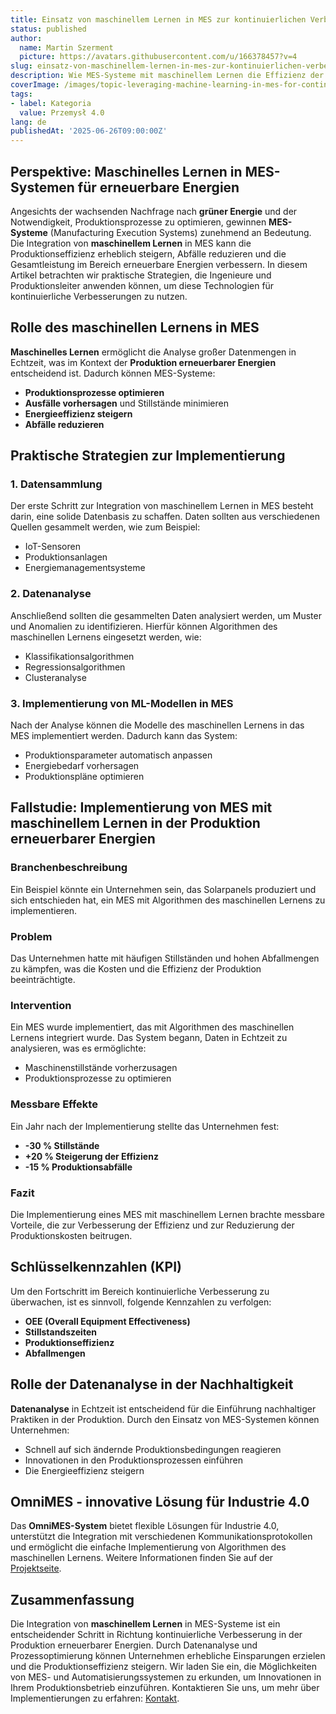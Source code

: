 ```yaml
---
title: Einsatz von maschinellem Lernen in MES zur kontinuierlichen Verbesserung in der erneuerbaren Energieproduktion
status: published
author:
  name: Martin Szerment
  picture: https://avatars.githubusercontent.com/u/166378457?v=4
slug: einsatz-von-maschinellem-lernen-in-mes-zur-kontinuierlichen-verbesserung-in-der-erneuerbaren-energieproduktion
description: Wie MES-Systeme mit maschinellem Lernen die Effizienz der erneuerbaren Energieproduktion steigern können.
coverImage: /images/topic-leveraging-machine-learning-in-mes-for-continuous-improvement-in-green-energy-manufacturing-this-topic-explores-ho.png
tags:
- label: Kategoria
  value: Przemysł 4.0
lang: de
publishedAt: '2025-06-26T09:00:00Z'
---
```

## Perspektive: Maschinelles Lernen in MES-Systemen für erneuerbare Energien

Angesichts der wachsenden Nachfrage nach **grüner Energie** und der Notwendigkeit, Produktionsprozesse zu optimieren, gewinnen **MES-Systeme** (Manufacturing Execution Systems) zunehmend an Bedeutung. Die Integration von **maschinellem Lernen** in MES kann die Produktionseffizienz erheblich steigern, Abfälle reduzieren und die Gesamtleistung im Bereich erneuerbare Energien verbessern. In diesem Artikel betrachten wir praktische Strategien, die Ingenieure und Produktionsleiter anwenden können, um diese Technologien für kontinuierliche Verbesserungen zu nutzen.

## Rolle des maschinellen Lernens in MES

**Maschinelles Lernen** ermöglicht die Analyse großer Datenmengen in Echtzeit, was im Kontext der **Produktion erneuerbarer Energien** entscheidend ist. Dadurch können MES-Systeme:
- **Produktionsprozesse optimieren**
- **Ausfälle vorhersagen** und Stillstände minimieren
- **Energieeffizienz steigern**
- **Abfälle reduzieren**

## Praktische Strategien zur Implementierung

### 1. Datensammlung

Der erste Schritt zur Integration von maschinellem Lernen in MES besteht darin, eine solide Datenbasis zu schaffen. Daten sollten aus verschiedenen Quellen gesammelt werden, wie zum Beispiel:
- IoT-Sensoren
- Produktionsanlagen
- Energiemanagementsysteme

### 2. Datenanalyse

Anschließend sollten die gesammelten Daten analysiert werden, um Muster und Anomalien zu identifizieren. Hierfür können Algorithmen des maschinellen Lernens eingesetzt werden, wie:
- Klassifikationsalgorithmen
- Regressionsalgorithmen
- Clusteranalyse

### 3. Implementierung von ML-Modellen in MES

Nach der Analyse können die Modelle des maschinellen Lernens in das MES implementiert werden. Dadurch kann das System:
- Produktionsparameter automatisch anpassen
- Energiebedarf vorhersagen
- Produktionspläne optimieren

## Fallstudie: Implementierung von MES mit maschinellem Lernen in der Produktion erneuerbarer Energien

### Branchenbeschreibung

Ein Beispiel könnte ein Unternehmen sein, das Solarpanels produziert und sich entschieden hat, ein MES mit Algorithmen des maschinellen Lernens zu implementieren.

### Problem

Das Unternehmen hatte mit häufigen Stillständen und hohen Abfallmengen zu kämpfen, was die Kosten und die Effizienz der Produktion beeinträchtigte.

### Intervention

Ein MES wurde implementiert, das mit Algorithmen des maschinellen Lernens integriert wurde. Das System begann, Daten in Echtzeit zu analysieren, was es ermöglichte:
- Maschinenstillstände vorherzusagen
- Produktionsprozesse zu optimieren

### Messbare Effekte

Ein Jahr nach der Implementierung stellte das Unternehmen fest:
- **-30 % Stillstände**
- **+20 % Steigerung der Effizienz**
- **-15 % Produktionsabfälle**

### Fazit

Die Implementierung eines MES mit maschinellem Lernen brachte messbare Vorteile, die zur Verbesserung der Effizienz und zur Reduzierung der Produktionskosten beitrugen.

## Schlüsselkennzahlen (KPI)

Um den Fortschritt im Bereich kontinuierliche Verbesserung zu überwachen, ist es sinnvoll, folgende Kennzahlen zu verfolgen:
- **OEE (Overall Equipment Effectiveness)**
- **Stillstandszeiten**
- **Produktionseffizienz**
- **Abfallmengen**

## Rolle der Datenanalyse in der Nachhaltigkeit

**Datenanalyse** in Echtzeit ist entscheidend für die Einführung nachhaltiger Praktiken in der Produktion. Durch den Einsatz von MES-Systemen können Unternehmen:
- Schnell auf sich ändernde Produktionsbedingungen reagieren
- Innovationen in den Produktionsprozessen einführen
- Die Energieeffizienz steigern

## OmniMES - innovative Lösung für Industrie 4.0

Das **OmniMES-System** bietet flexible Lösungen für Industrie 4.0, unterstützt die Integration mit verschiedenen Kommunikationsprotokollen und ermöglicht die einfache Implementierung von Algorithmen des maschinellen Lernens. Weitere Informationen finden Sie auf der [Projektseite](https://www.omnimes.com/de/projekt).

## Zusammenfassung

Die Integration von **maschinellem Lernen** in MES-Systeme ist ein entscheidender Schritt in Richtung kontinuierliche Verbesserung in der Produktion erneuerbarer Energien. Durch Datenanalyse und Prozessoptimierung können Unternehmen erhebliche Einsparungen erzielen und die Produktionseffizienz steigern. Wir laden Sie ein, die Möglichkeiten von MES- und Automatisierungssystemen zu erkunden, um Innovationen in Ihrem Produktionsbetrieb einzuführen. Kontaktieren Sie uns, um mehr über Implementierungen zu erfahren: [Kontakt](https://www.omnimes.com/de/kontakt).
